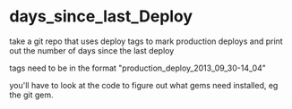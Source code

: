 days_since_last_Deploy
======================

take a git repo that uses deploy tags to mark production deploys and print out the number of days since the last deploy

tags need to be in the format "production_deploy_2013_09_30-14_04"

you'll have to look at the code to figure out what gems need installed, eg the git gem.
